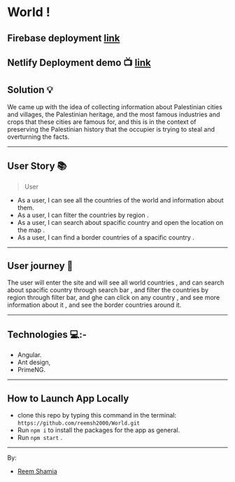 # World !

## Firebase deployment [link](https://world-8fde8.web.app/)

## Netlify Deployment demo :tv:  [link](https://6243677098a7de0008c6b2c7--magenta-longma-b88b8c.netlify.app/)

## Solution :bulb:

We came up with the idea of collecting information about Palestinian cities and villages, the Palestinian heritage, and the most famous industries and crops that these cities are famous for, and this is in the context of preserving the Palestinian history that the occupier is trying to steal and overturning the facts.

---------------
## User Story  :books: 
> User
* As a user, I can see all the countries of the world and information about them.
* As a user, I can filter the countries  by region .
* As a user, I can search about spacific country and open the location on the map .
* As a user, I can find a border countries of a spacific country .

--------------------------
## User journey  :open_book:
The user will enter the site and will see all world countries , and can search about spacific country through search bar , and filter the countries by region through filter bar, and ghe can click on any country , and see more information about it , and see the border countries around it.

------
## Technologies 💻:-
* Angular.
* Ant design,
* PrimeNG.

-----------
## How to Launch App Locally
 * clone this repo by typing this command in the terminal:
 ```https://github.com/reemsh2000/World.git```
* Run `npm i` to install the packages for the app as general.
* Run `npm start` .
------------------
By:
* [Reem Shamia](https://github.com/reemsh2000)

